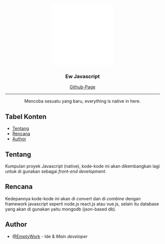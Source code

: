 <p align="center">
  <a href="" rel="noopener">
 <img width=200px height=200px src="https://raw.githubusercontent.com/EmptyWork/ew-javascript/master/images/ew-logo.png" alt="Project logo"></a>
</p>

<h3 align="center">Ew Javascript</h3>

<div align="center">

[Github-Page](https://emptywork.github.io/ew-javascript/)

</div>

---

<p align="center"> Mencoba sesuatu yang baru, everything is native in here.
    <br> 
</p>

## Tabel Konten

- [Tentang](#about)
- [Rencana](#rencana)
- [Author](#author)

## Tentang <a name = "tentang"></a>

Kumpulan proyek Javascript (native), kode-kode ini akan dikembangkan lagi untuk di gunakan sebagai <i>front-end development</i>.

## Rencana <a name = "rencana"></a>

Kedepannya kode-kode ini akan di <i>convert</i> dan di <i>combine</i> dengan framework javascript seperti node.js react.js atau vue.js, selain itu database yang akan di gunakan yaitu mongodb (json-based db).

## Author <a name = "author"></a>

- [@EmptyWork](https://github.com/emptywork) - Ide & <i>Main developer</i>
